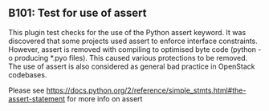 B101: Test for use of assert
----------------------------

This plugin test checks for the use of the Python assert keyword. It was
discovered that some projects used assert to enforce interface constraints.
However, assert is removed with compiling to optimised byte code (python -o
producing \*.pyo files). This caused various protections to be removed. The use
of assert is also considered as general bad practice in OpenStack codebases.

Please see
<https://docs.python.org/2/reference/simple_stmts.html#the-assert-statement> for
more info on assert

